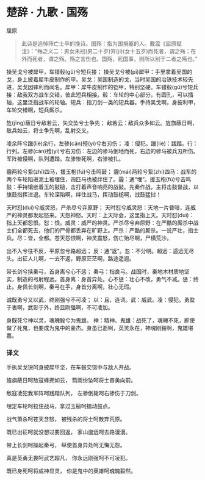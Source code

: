 # 楚辞 · 九歌 · 国殇

<span class="r">屈原
<link href="../../../css/style.css" rel="stylesheet" type="text/css" />

> 此诗是追悼阵亡士卒的挽诗。国殇：指为国捐躯的人。戴震《屈原赋注》：“殇之义二：男女未冠(男二十岁)笄(jī)(女十五岁)而死者，谓之殇；在外而死者，谓之殇。殇之言伤也。国殇，死国事，则所以别于二者之殇也。”
<div class="p">


操吴戈兮被犀甲，车错毂(gǔ)兮短兵接；
<span class="comment">
操吴戈兮被(pī)犀甲：手里拿着吴国的戈，身上披着犀牛皮制作的甲。吴戈：吴国制造的戈，当时吴国的冶铁技术较先进，吴戈因锋利而闻名。犀甲：犀牛皮制作的铠甲，特别坚硬。车错毂(gǔ)兮短兵接：敌我双方战车交错，彼此短兵相接。毂：车轮的中心部分，有圆孔，可以插轴，这里泛指战车的轮轴。短兵：指刀剑一类的短兵器。手持吴戈啊，身披利甲，车轮交错啊，短兵厮杀。
</span>

旌(jīng)蔽日兮敌若云，矢交坠兮士争先；
<span class="comment">
敌若云：敌兵众多如云。旌旗蔽日啊，敌兵如云，将士争先啊，乱射交叉。</span>

凌余阵兮躐(liè)余行，左骖(cān)殪(yì)兮右刃伤；
<span class="comment">
凌：侵犯。躐(liè)：践踏。行：行列。左骖(cān)殪(yì)兮右刃伤：左边的骖马倒地而死，右边的骖马被兵刃所伤。军阵被侵啊，队列遭踏，左骖惨死啊，右骖被扎。</span>

霾两轮兮絷(zhǐ)四马，援玉枹(fú)兮击鸣鼓；
<span class="comment">
霾(mái)两轮兮絷(zhí)四马：战车的两个车轮陷进泥土被埋住，四匹马也被绊住了。霾：通“埋”。援玉枹(fú)兮击鸣鼓：手持镶嵌着玉的鼓槌，击打着声音响亮的战鼓。先秦作战，主将击鼓督战，以旗鼓指挥进退。车轮深陷啊，绊住战马，挥动鼓槌啊，战鼓猛挝！
</span>

天时怼(duì)兮威灵怒，严杀尽兮弃原野；
<span class="comment">
天时怼兮威灵怒：天地一片昏暗，连威严的神灵都发起怒来。天怨神怒。天时：上天际会，这里指上天。天时怼(duì)：指上天都怨恨。怼：恨。威灵：威严的神灵。严杀尽兮弃原野：在严酷的厮杀中战士们全都死去，他们的尸骨都丢弃在旷野上。严杀：严酷的厮杀。一说严壮，指士兵。尽：皆，全都。苍天怨恨啊，神灵震怒，伤亡殆尽啊，尸横荒沙。</span>

出不入兮往不反，平原忽兮路超远；
<span class="comment">
反：通“返”。忽：不分明。超远：遥远无尽头。出征人儿啊，一去不返，野原茫茫啊，路途遥遐。</span>

带长剑兮挟秦弓，首身离兮心不惩；
<span class="comment">
秦弓：指良弓。战国时，秦地木材质地坚实，制造的弓射程远。首身离：身首异处。心不惩：壮心不改，勇气不减。惩：终止。身佩长剑啊，秦弓在手，身首分离啊，壮心无瑕。</span>

诚既勇兮又以武，终刚强兮不可凌；
<span class="comment">
以：且，连词。武：威武。凌：侵犯。勇盈于衷啊，武彰于外，终显刚强啊，不可凌加。
</span>

身既死兮神以灵，魂魄毅兮为鬼雄。
<span class="comment">神：精神。鬼雄：战死了，魂魄不死，即使做了死鬼，也要成为鬼中的豪杰。身虽已逝啊，英灵永在，神魂刚毅啊，鬼雄堪嘉。
</span>

### 译文

<div class="translation">

手执吴戈锐呵身披犀甲坚，在车毂交错中与敌人开战。

旌旗蔽日呵敌寇蜂拥如云， 箭雨纷坠呵将士奋勇向前。

敌寇凌犯我军阵呵践踏队列， 左骖倒毙呵右骖伤于刀剑。

埋定车轮呵拉住战马，拿过玉槌呵擂动鼓点。

战气萧杀呵苍天含怒， 被残杀的将士呵散弃荒原。

既已出征呵就没想过要回返， 家山邈远呵去路漫漫。

带上长剑呵操起秦弓， 纵使首身异处呵无悔无怨。

真是英勇无畏呵武艺超凡， 你永远刚强呵不可凌犯。

既已身死呵将成神显灵， 你是鬼中的英雄呵魂魄毅然。

</div>
